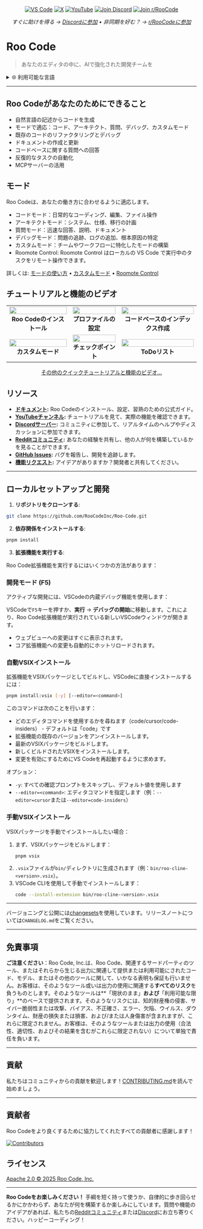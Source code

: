 <p align="center">
  <a href="https://marketplace.visualstudio.com/items?itemName=RooVeterinaryInc.roo-cline"><img src="https://img.shields.io/visual-studio-marketplace/v/RooVeterinaryInc.roo-cline.svg?label=VS%20Code&color=%23007ACC&style=flat&logo=visualstudiocode&logoColor=white" alt="VS Code"></a>
  <a href="https://x.com/roo_code"><img src="https://img.shields.io/badge/roo_code-000000?style=flat&logo=x&logoColor=white" alt="X"></a>
  <a href="https://youtube.com/@roocodeyt?feature=shared"><img src="https://img.shields.io/badge/YouTube-FF0000?style=flat&logo=youtube&logoColor=white" alt="YouTube"></a>
  <a href="https://discord.gg/roocode"><img src="https://img.shields.io/badge/Join%20Discord-5865F2?style=flat&logo=discord&logoColor=white" alt="Join Discord"></a>
  <a href="https://www.reddit.com/r/RooCode/"><img src="https://img.shields.io/badge/Join%20r%2FRooCode-FF4500?style=flat&logo=reddit&logoColor=white" alt="Join r/RooCode"></a>
</p>
<p align="center">
  <em>すぐに助けを得る → <a href="https://discord.gg/roocode">Discordに参加</a> • 非同期を好む？ → <a href="https://www.reddit.com/r/RooCode/">r/RooCodeに参加</a></em>
</p>

# Roo Code

> あなたのエディタの中に、AIで強化された開発チームを

<details>
  <summary>🌐 利用可能な言語</summary>

- [English](../../README.md)
- [Català](../ca/README.md)
- [Deutsch](../de/README.md)
- [Español](../es/README.md)
- [Français](../fr/README.md)
- [हिंदी](../hi/README.md)
- [Bahasa Indonesia](../id/README.md)
- [Italiano](../it/README.md)
- [日本語](../ja/README.md)
- [한국어](../ko/README.md)
- [Nederlands](../nl/README.md)
- [Polski](../pl/README.md)
- [Português (BR)](../pt-BR/README.md)
- [Русский](../ru/README.md)
- [Türkçe](../tr/README.md)
- [Tiếng Việt](../vi/README.md)
- [简体中文](../zh-CN/README.md)
- [繁體中文](../zh-TW/README.md)
- ...
    </details>

---

## Roo Codeがあなたのためにできること

- 自然言語の記述からコードを生成
- モードで適応：コード、アーキテクト、質問、デバッグ、カスタムモード
- 既存のコードのリファクタリングとデバッグ
- ドキュメントの作成と更新
- コードベースに関する質問への回答
- 反復的なタスクの自動化
- MCPサーバーの活用

## モード

Roo Codeは、あなたの働き方に合わせるように適応します。

- コードモード：日常的なコーディング、編集、ファイル操作
- アーキテクトモード：システム、仕様、移行の計画
- 質問モード：迅速な回答、説明、ドキュメント
- デバッグモード：問題の追跡、ログの追加、根本原因の特定
- カスタムモード：チームやワークフローに特化したモードの構築
- Roomote Control: Roomote Control はローカルの VS Code で実行中のタスクをリモート操作できます。

詳しくは: [モードの使い方](https://docs.roocode.com/basic-usage/using-modes) • [カスタムモード](https://docs.roocode.com/advanced-usage/custom-modes) • [Roomote Control](https://docs.roocode.com/roo-code-cloud/roomote-control)

## チュートリアルと機能のビデオ

<div align="center">

|                                                                                                                                                                              |                                                                                                                                                                          |                                                                                                                                                                                      |
| :--------------------------------------------------------------------------------------------------------------------------------------------------------------------------: | :----------------------------------------------------------------------------------------------------------------------------------------------------------------------: | :----------------------------------------------------------------------------------------------------------------------------------------------------------------------------------: |
| <a href="https://www.youtube.com/watch?v=Mcq3r1EPZ-4"><img src="https://img.youtube.com/vi/Mcq3r1EPZ-4/maxresdefault.jpg" width="100%"></a><br><b>Roo Codeのインストール</b> | <a href="https://www.youtube.com/watch?v=eEJErgZBqLE"><img src="https://img.youtube.com/vi/eEJErgZBqLE/maxresdefault.jpg" width="100%"></a><br><b>プロファイルの設定</b> | <a href="https://www.youtube.com/watch?v=r1bpod1VWhg"><img src="https://img.youtube.com/vi/r1bpod1VWhg/maxresdefault.jpg" width="100%"></a><br><b>コードベースのインデックス作成</b> |
|     <a href="https://www.youtube.com/watch?v=qgqceCuhlRA"><img src="https://img.youtube.com/vi/qgqceCuhlRA/maxresdefault.jpg" width="100%"></a><br><b>カスタムモード</b>     |  <a href="https://www.youtube.com/watch?v=Ho30nyY332E"><img src="https://img.youtube.com/vi/Ho30nyY332E/maxresdefault.jpg" width="100%"></a><br><b>チェックポイント</b>  |           <a href="https://www.youtube.com/watch?v=6h5vB9PpoPk"><img src="https://img.youtube.com/vi/6h5vB9PpoPk/maxresdefault.jpg" width="100%"></a><br><b>ToDoリスト</b>           |

</div>
<p align="center">
<a href="https://docs.roocode.com/tutorial-videos">その他のクイックチュートリアルと機能のビデオ...</a>
</p>

## リソース

- **[ドキュメント](https://docs.roocode.com):** Roo Codeのインストール、設定、習熟のための公式ガイド。
- **[YouTubeチャンネル](https://youtube.com/@roocodeyt?feature=shared):** チュートリアルを見て、実際の機能を確認できます。
- **[Discordサーバー](https://discord.gg/roocode):** コミュニティに参加して、リアルタイムのヘルプやディスカッションに参加できます。
- **[Redditコミュニティ](https://www.reddit.com/r/RooCode):** あなたの経験を共有し、他の人が何を構築しているかを見ることができます。
- **[GitHub Issues](https://github.com/RooCodeInc/Roo-Code/issues):** バグを報告し、開発を追跡します。
- **[機能リクエスト](https://github.com/RooCodeInc/Roo-Code/discussions/categories/feature-requests?discussions_q=is%3Aopen+category%3A%22Feature+Requests%22+sort%3Atop):** アイデアがありますか？開発者と共有してください。

---

## ローカルセットアップと開発

1. **リポジトリをクローンする**:

```sh
git clone https://github.com/RooCodeInc/Roo-Code.git
```

2. **依存関係をインストールする**:

```sh
pnpm install
```

3. **拡張機能を実行する**:

Roo Code拡張機能を実行するにはいくつかの方法があります：

### 開発モード (F5)

アクティブな開発には、VSCodeの内蔵デバッグ機能を使用します：

VSCodeで`F5`キーを押すか、**実行** → **デバッグの開始**に移動します。これにより、Roo Code拡張機能が実行されている新しいVSCodeウィンドウが開きます。

- ウェブビューへの変更はすぐに表示されます。
- コア拡張機能への変更も自動的にホットリロードされます。

### 自動VSIXインストール

拡張機能をVSIXパッケージとしてビルドし、VSCodeに直接インストールするには：

```sh
pnpm install:vsix [-y] [--editor=<command>]
```

このコマンドは次のことを行います：

- どのエディタコマンドを使用するかを尋ねます（code/cursor/code-insiders） - デフォルトは「code」です
- 拡張機能の既存のバージョンをアンインストールします。
- 最新のVSIXパッケージをビルドします。
- 新しくビルドされたVSIXをインストールします。
- 変更を有効にするためにVS Codeを再起動するように求めます。

オプション：

- `-y`: すべての確認プロンプトをスキップし、デフォルト値を使用します
- `--editor=<command>`: エディタコマンドを指定します（例：`--editor=cursor`または`--editor=code-insiders`）

### 手動VSIXインストール

VSIXパッケージを手動でインストールしたい場合：

1.  まず、VSIXパッケージをビルドします：
    ```sh
    pnpm vsix
    ```
2.  `.vsix`ファイルが`bin/`ディレクトリに生成されます（例：`bin/roo-cline-<version>.vsix`）。
3.  VSCode CLIを使用して手動でインストールします：
    ```sh
    code --install-extension bin/roo-cline-<version>.vsix
    ```

---

バージョニングと公開には[changesets](https://github.com/changesets/changesets)を使用しています。リリースノートについては`CHANGELOG.md`をご覧ください。

---

## 免責事項

**ご注意ください**：Roo Code, Inc.は、Roo Code、関連するサードパーティのツール、またはそれらから生じる出力に関連して提供または利用可能にされたコード、モデル、またはその他のツールに関して、いかなる表明も保証も行いません。お客様は、そのようなツール或いは出力の使用に関連する**すべてのリスク**を負うものとします。そのようなツールは**「現状のまま」**および**「利用可能な限り」**のベースで提供されます。そのようなリスクには、知的財産権の侵害、サイバー脆弱性または攻撃、バイアス、不正確さ、エラー、欠陥、ウイルス、ダウンタイム、財産の損失または損害、および/または人身傷害が含まれますが、これらに限定されません。お客様は、そのようなツールまたは出力の使用（合法性、適切性、およびその結果を含むがこれらに限定されない）について単独で責任を負います。

---

## 貢献

私たちはコミュニティからの貢献を歓迎します！[CONTRIBUTING.md](CONTRIBUTING.md)を読んで始めましょう。

---

## 貢献者

Roo Codeをより良くするために協力してくれたすべての貢献者に感謝します！

<!-- START CONTRIBUTORS SECTION - AUTO-GENERATED, DO NOT EDIT MANUALLY -->

[![Contributors](https://contrib.rocks/image?repo=RooCodeInc/roo-code&max=120&columns=12&cacheBust=0000000000)](https://github.com/RooCodeInc/roo-code/graphs/contributors)

<!-- END CONTRIBUTORS SECTION -->

## ライセンス

[Apache 2.0 © 2025 Roo Code, Inc.](../../LICENSE)

---

**Roo Codeをお楽しみください！** 手綱を短く持って使うか、自律的に歩き回らせるかにかかわらず、あなたが何を構築するか楽しみにしています。質問や機能のアイデアがあれば、私たちの[Redditコミュニティ](https://www.reddit.com/r/RooCode/)または[Discord](https://discord.gg/roocode)にお立ち寄りください。ハッピーコーディング！

